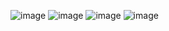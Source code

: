 ![image](https://github.com/Memirdogan/PythonEntranceApps/assets/66549233/d4ed71eb-c561-4f7c-8786-52842686cc90)
![image](https://github.com/Memirdogan/PythonEntranceApps/assets/66549233/28a988ee-252a-4b36-a1eb-a9522f4546bd)
![image](https://github.com/Memirdogan/PythonEntranceApps/assets/66549233/49522ad1-7983-4b9d-a075-81f47d33ddc2)
![image](https://github.com/Memirdogan/PythonEntranceApps/assets/66549233/74f0c3fb-4da0-400f-888c-ef5a67cbdb23)
